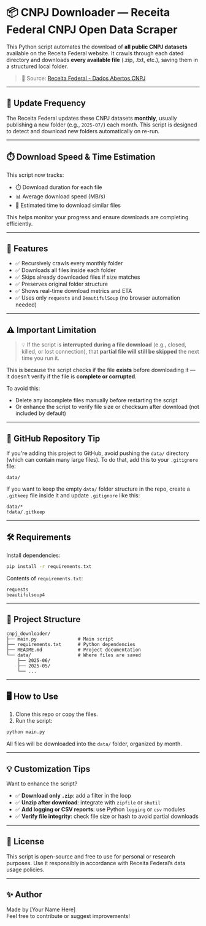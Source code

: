 # 📦 CNPJ Downloader — Receita Federal CNPJ Open Data Scraper

This Python script automates the download of **all public CNPJ datasets** available on the Receita Federal website. It crawls through each dated directory and downloads **every available file** (.zip, .txt, etc.), saving them in a structured local folder.

> 🔗 Source: [Receita Federal - Dados Abertos CNPJ](https://arquivos.receitafederal.gov.br/dados/cnpj/dados_abertos_cnpj/)

---

## 📅 Update Frequency

The Receita Federal updates these CNPJ datasets **monthly**, usually publishing a new folder (e.g., `2025-07/`) each month. This script is designed to detect and download new folders automatically on re-run.

---

## ⏱️ Download Speed & Time Estimation

This script now tracks:

- ⏱️ Download duration for each file
- 📊 Average download speed (MB/s)
- 🧮 Estimated time to download similar files

This helps monitor your progress and ensure downloads are completing efficiently.

---

## 🚀 Features

- ✅ Recursively crawls every monthly folder
- ✅ Downloads all files inside each folder
- ✅ Skips already downloaded files if size matches
- ✅ Preserves original folder structure
- ✅ Shows real-time download metrics and ETA
- ✅ Uses only `requests` and `BeautifulSoup` (no browser automation needed)

---

## ⚠️ Important Limitation

> 💡 If the script is **interrupted during a file download** (e.g., closed, killed, or lost connection), that **partial file will still be skipped** the next time you run it.

This is because the script checks if the file **exists** before downloading it — it doesn’t verify if the file is **complete or corrupted**.

To avoid this:
- Delete any incomplete files manually before restarting the script
- Or enhance the script to verify file size or checksum after download (not included by default)

---

## 📁 GitHub Repository Tip

If you're adding this project to GitHub, avoid pushing the `data/` directory (which can contain many large files). To do that, add this to your `.gitignore` file:

```
data/
```

If you want to keep the empty `data/` folder structure in the repo, create a `.gitkeep` file inside it and update `.gitignore` like this:

```
data/*
!data/.gitkeep
```

---

## 🛠️ Requirements

Install dependencies:

```bash
pip install -r requirements.txt
```

Contents of `requirements.txt`:

```
requests
beautifulsoup4
```

---

## 🧩 Project Structure

```
cnpj_downloader/
├── main.py               # Main script
├── requirements.txt      # Python dependencies
├── README.md             # Project documentation
└── data/                 # Where files are saved
    ├── 2025-06/
    ├── 2025-05/
    └── ...
```

---

## 🖥️ How to Use

1. Clone this repo or copy the files.
2. Run the script:

```bash
python main.py
```

All files will be downloaded into the `data/` folder, organized by month.

---

## 💡 Customization Tips

Want to enhance the script?

- ✅ **Download only `.zip`**: add a filter in the loop
- ✅ **Unzip after download**: integrate with `zipfile` or `shutil`
- ✅ **Add logging or CSV reports**: use Python `logging` or `csv` modules
- ✅ **Verify file integrity**: check file size or hash to avoid partial downloads

---

## 📄 License

This script is open-source and free to use for personal or research purposes. Use it responsibly in accordance with Receita Federal’s data usage policies.

---

## ✨ Author

Made by [Your Name Here]  
Feel free to contribute or suggest improvements!
